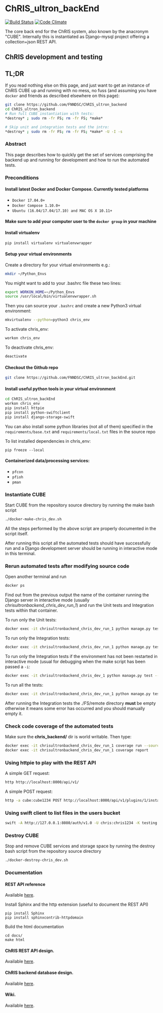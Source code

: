 # ChRIS_ultron_backEnd
[![Build Status](https://travis-ci.org/FNNDSC/ChRIS_ultron_backEnd.svg?branch=master)](https://travis-ci.org/FNNDSC/ChRIS_ultron_backEnd)
[![Code Climate](https://codeclimate.com/github/FNNDSC/ChRIS_ultron_backEnd/badges/gpa.svg)](https://codeclimate.com/github/FNNDSC/ChRIS_ultron_backEnd)

The core back end for the ChRIS system, also known by the anacronym "CUBE". Internally this is instantiated as Django-mysql project offering a collection+json REST API.

## ChRIS development and testing

## TL;DR

If you read nothing else on this page, and just want to get an instance of ChRIS CUBE up and running with no mess, no fuss (and assuming you have `docker` and friends as described elsewhere on this page):

```bash
git clone https://github.com/FNNDSC/ChRIS_ultron_backend
cd ChRIS_ultron_backend
# Run full CUBE instantiation with tests:
*destroy* ; sudo rm -fr FS; rm -fr FS; *make*

# Skip unit and integration tests and the intro:
*destroy* ; sudo rm -fr FS; rm -fr FS; *make* -U -I -s
```

### Abstract

This page describes how to quickly get the set of services comprising the backend up and running for development and how to run the automated tests.

### Preconditions

#### Install latest Docker and Docker Compose. Currently tested platforms
* ``Docker 17.04.0+``
* ``Docker Compose 1.10.0+``
* ``Ubuntu (16.04/17.04/17.10) and MAC OS X 10.11+``

#### Make sure to add your computer user to the ``docker group`` in your machine

#### Install virtualenv
```bash
pip install virtualenv virtualenvwrapper
```

#### Setup your virtual environments
Create a directory for your virtual environments e.g.:
```bash
mkdir ~/Python_Envs
```

You might want to add to your .bashrc file these two lines:
```bash
export WORKON_HOME=~/Python_Envs
source /usr/local/bin/virtualenvwrapper.sh
```

Then you can source your ``.bashrc`` and create a new Python3 virtual environment:

```bash
mkvirtualenv --python=python3 chris_env
```

To activate chris_env:
```bash
workon chris_env
```

To deactivate chris_env:
```bash
deactivate
```

#### Checkout the Github repo
```bash
git clone https://github.com/FNNDSC/ChRIS_ultron_backEnd.git
```

#### Install useful python tools in your virtual environment
```bash
cd ChRIS_ultron_backEnd
workon chris_env
pip install httpie
pip install python-swiftclient
pip install django-storage-swift
```

You can also install some python libraries (not all of them) specified in the ``requirements/base.txt`` and 
``requirements/local.txt`` files in the source repo


To list installed dependencies in chris_env:
```
pip freeze --local
```

#### Containerized data/processing services:

* ``pfcon``
* ``pfioh``
* ``pman``


### Instantiate CUBE

Start CUBE from the repository source directory by running the make bash script

```bash
./docker-make-chris_dev.sh
```
All the steps performed by the above script are properly documented in the script itself. 

After running this script all the automated tests should have successfully run and a Django development server should be running in interactive mode in this terminal.


### Rerun automated tests after modifying source code

Open another terminal and run 
```bash
docker ps
```
Find out from the previous output the name of the container running the Django server in interactive mode (usually *chrisultronbackend_chris_dev_run_1*) and run the Unit tests and Integration tests within that container. 

To run only the Unit tests:

```bash
docker exec -it chrisultronbackend_chris_dev_run_1 python manage.py test --exclude-tag integration
```

To run only the Integration tests:

```bash
docker exec -it chrisultronbackend_chris_dev_run_1 python manage.py test --tag integration
```

To run only the Integration tests if the environment has not been restarted in interactive mode (usual for debugging when the make script has been passed a ``-i``:

```bash
docker exec -it chrisultronbackend_chris_dev_1 python manage.py test --tag integration
```


To run all the tests:

```bash
docker exec -it chrisultronbackend_chris_dev_run_1 python manage.py test 
```

After running the Integration tests the ./FS/remote directory **must** be empty otherwise it means some error has occurred and you should manually empty it.


### Check code coverage of the automated tests
Make sure the **chris_backend/** dir is world writable. Then type:

```bash
docker exec -it chrisultronbackend_chris_dev_run_1 coverage run --source=feeds,plugins,uploadedfiles,users manage.py test
docker exec -it chrisultronbackend_chris_dev_run_1 coverage report
```


### Using httpie to play with the REST API 
A simple GET request:
```bash
http http://localhost:8000/api/v1/
```
A simple POST request:
```bash
http -a cube:cube1234 POST http://localhost:8000/api/v1/plugins/1/instances/ Content-Type:application/vnd.collection+json Accept:application/vnd.collection+json template:='{"data":[{"name":"dir","value":"./"}]}'
```


### Using swift client to list files in the users bucket
```bash
swift -A http://127.0.0.1:8080/auth/v1.0 -U chris:chris1234 -K testing list users
```


### Destroy CUBE

Stop and remove CUBE services and storage space by running the destroy bash script from the repository source directory

```bash
./docker-destroy-chris_dev.sh
```


### Documentation

#### REST API reference

Available [here](https://fnndsc.github.io/ChRIS_ultron_backEnd).

Install Sphinx and the http extension (useful to document the REST API)
```
pip install Sphinx
pip install sphinxcontrib-httpdomain
```

Build the html documentation
```
cd docs/
make html
```

#### ChRIS REST API design.

Available [here](https://github.com/FNNDSC/ChRIS_ultron_backEnd/wiki/ChRIS-REST-API-design).

#### ChRIS backend database design.

Available [here](https://github.com/FNNDSC/ChRIS_ultron_backEnd/wiki/ChRIS-backend-database-design).

#### Wiki.

Available [here](https://github.com/FNNDSC/ChRIS_ultron_backEnd/wiki).
